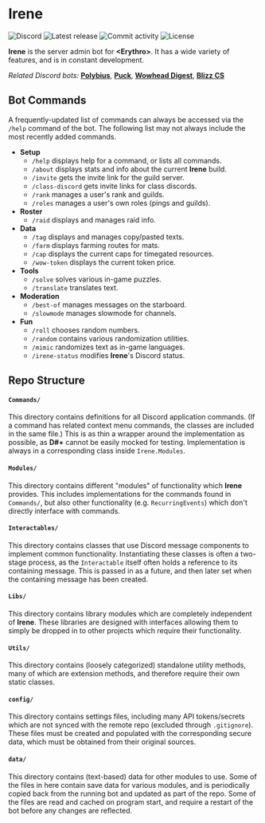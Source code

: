 # Irene

![Discord][1] ![Latest release][2] ![Commit activity][3] ![License][4]

**Irene** is the server admin bot for **\<Erythro\>**. It has a wide variety
of features, and is in constant development.

*Related Discord bots:*
**[Polybius][8]**,
**[Puck][9]**,
**[Wowhead Digest][10]**,
**[Blizz CS][11]**

## Bot Commands

A frequently-updated list of commands can always be accessed via the `/help`
command of the bot. The following list may not always include the most
recently added commands.

* **Setup**
	* `/help` displays help for a command, or lists all commands.
	* `/about` displays stats and info about the current **Irene** build.
	* `/invite` gets the invite link for the guild server.
	* `/class-discord` gets invite links for class discords.
	* `/rank` manages a user's rank and guilds.
	* `/roles` manages a user's own roles (pings and guilds).
* **Roster**
	* `/raid` displays and manages raid info.
* **Data**
	* `/tag` displays and manages copy/pasted texts.
	* `/farm` displays farming routes for mats.
	* `/cap` displays the current caps for timegated resources.
	* `/wow-token` displays the current token price.
* **Tools**
	* `/solve` solves various in-game puzzles.
	* `/translate` translates text.
* **Moderation**
	* `/best-of` manages messages on the starboard.
	* `/slowmode` manages slowmode for channels.
* **Fun**
	* `/roll` chooses random numbers.
	* `/random` contains various randomization utilities.
	* `/mimic` randomizes text as in-game languages.
	* `/irene-status` modifies **Irene**'s Discord status.

## Repo Structure

#### **`Commands/`**
This directory contains definitions for all Discord application commands.
(If a command has related context menu commands, the classes are included
in the same file.) This is as thin a  wrapper around the implementation
as possible, as **D#+** cannot be easily mocked for testing. Implementation
is always in a corresponding class inside `Irene.Modules`.

#### **`Modules/`**
This directory contains different "modules" of functionality which **Irene**
provides. This includes implementations for the commands found in `Commands/`,
but also other functionality (e.g. `RecurringEvents`) which don't directly
interface with commands.

#### **`Interactables/`**
This directory contains classes that use Discord message components to
implement common functionality. Instantiating these classes is often a
two-stage process, as the `Interactable` itself often holds a reference
to its containing message. This is passed in as a future, and then later
set when the containing message has been created.

#### **`Libs/`**
This directory contains library modules which are completely independent
of **Irene**. These libraries are designed with interfaces allowing them
to simply be dropped in to other projects which require their functionality.

#### **`Utils/`**
This directory contains (loosely categorized) standalone utility methods,
many of which are extension methods, and therefore require their own static
classes.

#### **`config/`**
This directory contains settings files, including many API tokens/secrets
which are not synced with the remote repo (excluded through `.gitignore`).
These files must be created and populated with the corresponding secure
data, which must be obtained from their original sources.

#### **`data/`**
This directory contains (text-based) data for other modules to use. Some
of the files in here contain save data for various modules, and is periodically
copied back from the running bot and updated as part of the repo. Some
of the files are read and cached on program start, and require a restart
of the bot before any changes are reflected.

[1]: https://img.shields.io/discord/317723973968461824?label=%3CErythro%3E&logo=discord&logoColor=fff&style=flat-square
[2]: https://img.shields.io/github/v/release/ErythroGuild/irene?style=flat-square
[3]: https://img.shields.io/github/commit-activity/m/ErythroGuild/irene?style=flat-square
[4]: https://img.shields.io/github/license/ErythroGuild/irene?style=flat-square
[8]: https://github.com/ErythroGuild/polybius
[9]: https://github.com/ErythroGuild/puck
[10]: https://github.com/ErythroGuild/wowhead-digest
[11]: https://github.com/ErythroGuild/BlizzCS
